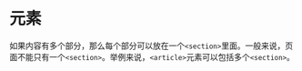 # <section> 元素

如果内容有多个部分，那么每个部分可以放在一个`<section>`里面。一般来说，页面不能只有一个`<section>`。举例来说，`<article>`元素可以包括多个`<section>`。

